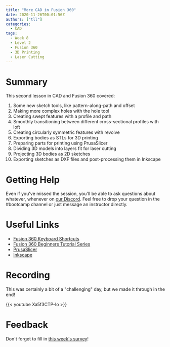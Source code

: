 ```yaml
---
title: "More CAD in Fusion 360"
date: 2020-11-26T00:01:56Z
authors: ["tll"]
categories:
  - CAD
tags:
  - Week 8
  - Level 2
  - Fusion 360
  - 3D Printing
  - Laser Cutting
---
```


Summary
======

This second lesson in CAD and Fusion 360 covered:

1. Some new sketch tools, like pattern-along-path and offset
2. Making more complex holes with the hole tool
3. Creating swept features with a profile and path
4. Smoothly transitioning between different cross-sectional profiles with loft
5. Creating circularly symmetric features with revolve
6. Exporting bodies as STLs for 3D printing
7. Preparing parts for printing using PrusaSlicer
8. Dividing 3D models into layers fit for laser cutting
9. Projecting 3D bodies as 2D sketches
10. Exporting sketches as DXF files and post-processing them in Inkscape


Getting Help
============

Even if you've missed the session, you'll be able to ask questions about whatever, whenever on [our Discord](https://discord.gg/N4k7ECt). Feel free to drop your question in the #bootcamp channel or just message an instructor directly.

Useful Links
============

-   [Fusion 360 Keyboard Shortcuts](https://www.autodesk.com/shortcuts/fusion-360#modeling)
-   [Fusion 360 Beginners Tutorial Series](https://www.youtube.com/playlist?list=PL40d7srwyc_Ow4aaOGXlP2idPGwD7ruKg)
-   [PrusaSlicer](https://www.prusa3d.com/prusaslicer/)
-   [Inkscape](https://inkscape.org/)


Recording
=========

This was certainly a bit of a "challenging" day, but we made it through in the end!

{{< youtube Xa5f3CTP-Io >}}

Feedback
========

Don't forget to fill in [this week's survey](https://forms.gle/DijqoWuAfiV7fXDq9)!